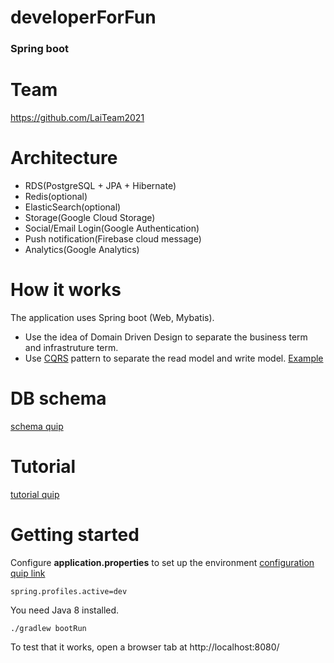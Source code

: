 # developerForFun

### Spring boot

# Team 
https://github.com/LaiTeam2021 

# Architecture
* RDS(PostgreSQL + JPA + Hibernate)  
* Redis(optional) 
* ElasticSearch(optional)  
* Storage(Google Cloud Storage)
* Social/Email Login(Google Authentication)
* Push notification(Firebase cloud message)
* Analytics(Google Analytics)
 
# How it works
 
 The application uses Spring boot (Web, Mybatis).
 
 * Use the idea of Domain Driven Design to separate the business term and infrastruture term.
 * Use [CQRS](https://martinfowler.com/bliki/CQRS.html) pattern to separate the read model and write model. [Example](https://www.baeldung.com/cqrs-for-a-spring-rest-api)
 
# DB schema
[schema quip](https://developerforfun.quip.com/QaX0AqkJCPbf/DB-Schema)

# Tutorial
[tutorial quip](https://developerforfun.quip.com/c7cDAVm16Tzb/Environment)

# Getting started

Configure **application.properties** to set up the environment
[configuration quip link](https://developerforfun.quip.com/lMMNOrJSI2ZR/Spring)

``
    spring.profiles.active=dev 
``    

You need Java 8 installed.

    ./gradlew bootRun

To test that it works, open a browser tab at http://localhost:8080/

